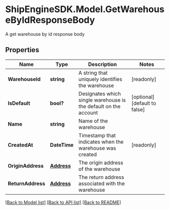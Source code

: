 # ShipEngineSDK.Model.GetWarehouseByIdResponseBody
A get warehouse by id response body

## Properties

Name | Type | Description | Notes
------------ | ------------- | ------------- | -------------
**WarehouseId** | **string** | A string that uniquely identifies the warehouse | [readonly] 
**IsDefault** | **bool?** | Designates which single warehouse is the default on the account | [optional] [default to false]
**Name** | **string** | Name of the warehouse | 
**CreatedAt** | **DateTime** | Timestamp that indicates when the warehouse was created | [readonly] 
**OriginAddress** | [**Address**](Address.md) | The origin address of the warehouse | 
**ReturnAddress** | [**Address**](Address.md) | The return address associated with the warehouse | 

[[Back to Model list]](../README.md#documentation-for-models) [[Back to API list]](../README.md#documentation-for-api-endpoints) [[Back to README]](../README.md)


